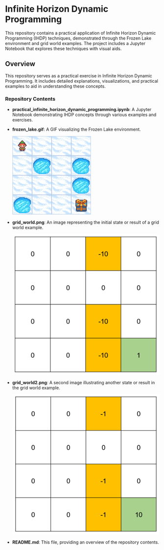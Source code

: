 # Infinite Horizon Dynamic Programming

This repository contains a practical application of Infinite Horizon Dynamic Programming (IHDP) techniques, demonstrated through the Frozen Lake environment and grid world examples. The project includes a Jupyter Notebook that explores these techniques with visual aids.

## Overview

This repository serves as a practical exercise in Infinite Horizon Dynamic Programming. It includes detailed explanations, visualizations, and practical examples to aid in understanding these concepts.

### Repository Contents

- **practical_infinite_horizon_dynamic_programming.ipynb**: A Jupyter Notebook demonstrating IHDP concepts through various examples and exercises.
- **frozen_lake.gif**: A GIF visualizing the Frozen Lake environment.

  ![Frozen Lake](./frozen_lake.gif)

- **grid_world.png**: An image representing the initial state or result of a grid world example.

  ![Grid World](./grid_world.png)

- **grid_world2.png**: A second image illustrating another state or result in the grid world example.

  ![Grid World 2](./grid_world2.png)

- **README.md**: This file, providing an overview of the repository contents.
